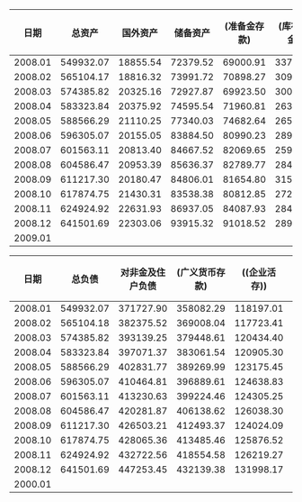 |  日期    |总资产| 国外资产 | 储备资产 |(准备金存款)|(库存现金)| 对政府债权 |对央行债权| 其他存款性公司债权|其他金融性公司债权|非金融性公司债权| 其他居民部门债权 |其他资产|
| ----------- | ----------- | ----------- |----------- |----------- |----------- |----------- |---------- |--------- |--------- |--------- |--------- |--------- |
|2008.01 | 549932.07 | 18855.54 | 72379.52 | 69000.91 | 3378.61 | 29114.63 | 33583.47 | 58900.90 | 12417.92 | 242978.21 | 52054.49 | 29647.39 |
|2008.02 | 565104.17 | 18816.32 | 73991.72 | 70898.27 | 3093.45 | 29605.96 | 37692.79 | 61843.52 | 11764.24 | 246240.79 | 52168.21 | 32980.62 |
|2008.03 | 574385.82 | 20325.16 | 72927.87 | 69923.50 | 3004.37 | 29507.39 | 41969.95 | 64907.30 | 11416.97 | 247252.87 | 53102.65 | 32975.66 |
|2008.04 | 583323.84 | 20375.92 | 74595.54 | 71960.81 | 2634.73 | 29852.46 | 41061.47 | 66665.99 | 11265.53 | 251548.01 | 53834.00 | 34124.92 |
|2008.05 | 588566.29 | 21110.25 | 77340.03 | 74682.64 | 2657.39 | 30581.40 | 39801.28 | 66691.73 | 11553.39 | 253180.38 | 54508.84 | 33798.99 |
|2008.06 | 596305.07 | 20155.05 | 83884.50 | 80990.23 | 2894.27 | 30037.72 | 38101.05 | 68746.26 | 12005.48 | 255526.98 | 55300.86 | 32547.17 |
|2008.07 | 601563.11 | 20813.40 | 84667.52 | 82069.65 | 2597.87 | 30237.42 | 38671.51 | 67253.53 | 12787.24 | 258451.16 | 55783.29 | 32898.04 |
|2008.08 | 604586.47 | 20953.39 | 85636.37 | 82789.77 | 2846.60 | 30036.08 | 38540.13 | 67889.38 | 11603.31 | 260204.61 | 56282.83 | 33440.37 |
|2008.09 | 611217.30 | 20180.47 | 84806.01 | 81654.80 | 3151.21 | 29572.80 | 40419.02 | 71614.81 | 12246.30 | 263080.86 | 56897.53 | 32399.50 |
|2008.10 | 617874.75 | 21430.31 | 83538.38 | 80812.85 | 2725.53 | 29874.03 | 41151.18 | 73103.47 | 12519.78 | 264806.11 | 56921.33 | 34530.16 |
|2008.11 | 624924.92 | 22631.93 | 86937.05 | 84087.93 | 2849.12 | 30105.50 | 40261.63 | 72514.63 | 12651.80 | 262236.34 | 56575.56 | 41010.48 |
|2008.12 | 641501.69 | 22303.06 | 93915.32 | 91018.52 | 2896.80 | 30202.44 | 42682.96 | 75741.12 | 12450.53 | 268459.83 | 57136.94 | 38609.49 |
|2009.01 |    |    |  |  |  |  |  | |  |  |  |  |  |



|  日期    |总负债| 对非金及住户负债   | (广义货币存款) | ((企业活存))|((企业定存))|((居民储存))|(非广义货币存款)|((可转让存款))|((其他存款))|(其他负债)|对央行负债 |对其他存款性公司负债|对其他金融性公司负债|((计入广义货币的存款))|国外负债|债券发行|实收资本|其他负债|
| ----------- | ----------- | ----------- |----------- |----------- |----------- |----------- |---------- |---------- |---------- |---------- |---------- |---------- |---------- |---------- |---------- |---------- |---------- |---------- |
|2008.01 | 549932.07 | 371727.90 | 358082.29 | 118197.01 | 65537.40 | 174347.88 | 9827.14  | 3489.02 | 6338.12 | 3818.47 | 6152.46 | 22888.83 | 43898.59 | 23063.23 | 6228.12 | 34732.68 | 18410.31 | 45893.18 |
|2008.02 | 565104.18 | 382375.52 | 369008.04 | 117723.41 | 67324.48 | 183960.15 | 9840.92  | 3675.75 | 6165.17 | 3526.56 | 6969.84 | 24386.19 | 43229.28 | 19575.33 | 5742.30 | 35799.82 | 18423.66 | 48177.57 |
|2008.03 | 574385.82 | 393139.25 | 379448.61 | 120434.40 | 71599.33 | 187414.88 | 9816.33  | 3457.15 | 6359.18 | 3874.31 | 6237.30 | 26770.64 | 37867.21 | 13172.85 | 5845.96 | 36737.70 | 18480.81 | 49306.95 |
|2008.04 | 583323.84 | 397071.37 | 383061.54 | 120905.30 | 73767.12 | 188389.12 | 10414.05 | 3269.88 | 7144.17 | 3595.78 | 6239.65 | 27142.05 | 40430.97 | 15462.58 | 5685.26 | 37549.47 | 18523.49 | 50681.58 |
|2008.05 | 588566.29 | 402831.77 | 389269.99 | 123175.45 | 75420.16 | 190674.38 | 10276.66 | 3579.00 | 6697.66 | 3285.12 | 6258.90 | 26354.01 | 40318.91 | 16782.31 | 5601.63 | 37902.65 | 18562.78 | 50735.64 |
|2008.06 | 596305.07 | 410464.81 | 396889.61 | 124638.83 | 77981.31 | 194269.47 | 10377.30 | 3660.75 | 6716.55 | 3197.90 | 6255.21 | 27699.33 | 38239.49 | 16070.09 | 5558.73 | 38220.29 | 18666.01 | 51201.20 |
|2008.07 | 601563.11 | 413230.63 | 399224.46 | 124305.25 | 78247.74 | 196671.47 | 10670.58 | 3846.18 | 6824.40 | 3335.59 | 6216.98 | 27605.72 | 41043.35 | 16450.52 | 5570.69 | 38144.63 | 18723.55 | 51027.56 |
|2008.08 | 604586.47 | 420281.87 | 406138.62 | 126038.30 | 80111.39 | 199988.93 | 10968.35 | 3968.64 | 6999.71 | 3174.90 | 6193.66 | 27767.67 | 35084.10 | 11856.44 | 5764.12 | 38530.90 | 18766.86 | 52197.29 |
|2008.09 | 611217.30 | 426503.21 | 412493.37 | 124024.09 | 84045.11 | 204424.17 | 10929.06 | 3738.91 | 7190.15 | 3080.78 | 6260.52 | 29202.67 | 31551.41 | 8680.45  | 5564.05 | 39816.65 | 18901.74 | 53417.05 |
|2008.10 | 617874.75 | 428065.36 | 413485.46 | 125876.52 | 80139.05 | 207469.89 | 11071.15 | 3912.41 | 7158.74 | 3508.75 | 6163.71 | 30181.90 | 30884.64 | 8330.02  | 5377.86 | 40498.62 | 20260.31 | 56442.35 |
|2008.11 | 624924.92 | 432722.56 | 418554.58 | 126219.27 | 81146.82 | 211188.49 | 10815.72 | 4068.10 | 6747.62 | 3352.26 | 6096.55 | 30723.68 | 31294.72 | 8482.73  | 5356.20 | 41081.03 | 20317.25 | 57332.93 |
|2008.12 | 641501.69 | 447253.45 | 432139.38 | 131998.17 | 82339.85 | 217801.36 | 11210.92 | 4339.16 | 6871.76 | 3903.15 | 4610.03 | 32580.25 | 32029.82 | 8808.26  | 5143.38 | 42335.28 | 21751.08 | 55798.40 |
|2000.01 |  |  |  |  |  |  |  |  |  |  |  |  |  |  |  |  |  |  |